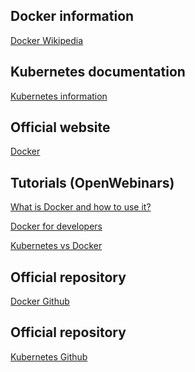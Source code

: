 ## Docker information
<a href="https://en.wikipedia.org/wiki/Docker_(software)">Docker Wikipedia</a>

## Kubernetes documentation
<a href="https://kubernetes.io/docs/concepts/overview/what-is-kubernetes/">Kubernetes information</a>

## Official website
<a href="https://www.docker.com/">Docker</a>

## Tutorials (OpenWebinars)
<a href="https://www.youtube.com/watch?v=i6Wm8p87Z84">What is Docker and how to use it?</a>

<a href="https://www.youtube.com/watch?v=VhWIuQRDabE">Docker for developers</a>

<a href="https://www.youtube.com/watch?v=U57Ha-uRD_M">Kubernetes vs Docker</a>

## Official repository
<a href="https://github.com/docker/docker.github.io">Docker Github</a>

## Official repository
<a href="https://github.com/kubernetes">Kubernetes Github</a>
